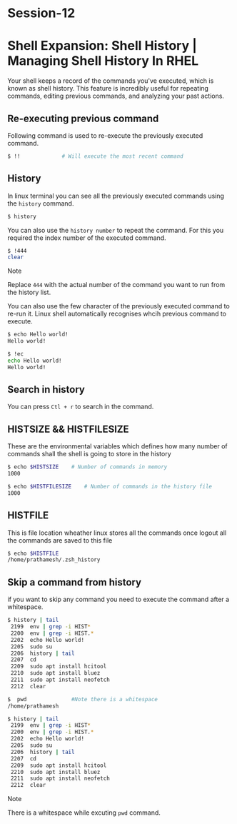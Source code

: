 # Session-12 

# Shell Expansion: Shell History | Managing Shell History In RHEL
Your shell keeps a record of the commands you've executed, which is known as shell history. This feature is incredibly useful for repeating commands, editing previous commands, and analyzing your past actions.

## Re-executing previous command
Following command is used to re-execute the previously executed command.

```sh
$ !!             # Will execute the most recent command
```

## History
In linux terminal you can see all the previously executed commands using the `history` command.

```bash
$ history
```
You can also use the `history number` to repeat the command. For this you required the index number of the executed command.

```sh
$ !444
clear
```

> [!NOTE]
> Replace `444` with the actual number of the command you want to run from the history list.

You can also use the few character of the previously executed command to re-run it. Linux shell automatically recognises whcih previous command to execute.

```sh
$ echo Hello world!
Hello world!

$ !ec
echo Hello world!
Hello world!
```

## Search in history
You can press `Ctl + r` to search in the command.

## HISTSIZE && HISTFILESIZE
These are the environmental variables which defines how many number of commands shall the shell is going to store in the history

```sh 
$ echo $HISTSIZE    # Number of commands in memory
1000

$ echo $HISTFILESIZE    # Number of commands in the history file
1000
```

## HISTFILE
This is file location wheather linux stores all the commands
once logout all the commands are saved to this file

```sh
$ echo $HISTFILE
/home/prathamesh/.zsh_history
```

## Skip a command from history
if you want to skip any command you need to execute the command after a whitespace.


```sh
$ history | tail
 2199  env | grep -i HIST*
 2200  env | grep -i HIST.*
 2202  echo Hello world!
 2205  sudo su
 2206  history | tail
 2207  cd
 2209  sudo apt install hcitool
 2210  sudo apt install bluez
 2211  sudo apt install neofetch
 2212  clear

$  pwd              #Note there is a whitespace
/home/prathamesh

$ history | tail
 2199  env | grep -i HIST*
 2200  env | grep -i HIST.*
 2202  echo Hello world!
 2205  sudo su
 2206  history | tail
 2207  cd
 2209  sudo apt install hcitool
 2210  sudo apt install bluez
 2211  sudo apt install neofetch
 2212  clear
```
>[!NOTE]
 There is a whitespace while excuting `pwd` command.